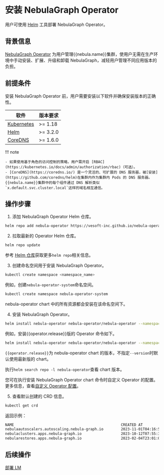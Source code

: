 # 安装 NebulaGraph Operator

用户可使用 [Helm](https://helm.sh/) 工具部署 NebulaGraph Operator。

## 背景信息

[NebulaGraph Operator](../1.introduction-to-nebula-operator.md) 为用户管理{{nebula.name}}集群，使用户无需在生产环境中手动安装、扩展、升级和卸载 NebulaGraph，减轻用户管理不同应用版本的负担。

## 前提条件

安装 NebulaGraph Operator 前，用户需要安装以下软件并确保安装版本的正确性。

| 软件                                                         | 版本要求  |
| ------------------------------------------------------------ | --------- |
| [Kubernetes](https://kubernetes.io)                          | \>= 1.18  |
| [Helm](https://helm.sh)                                      | \>= 3.2.0 |
| [CoreDNS](https://github.com/coredns/coredns)                | \>= 1.6.0 |

!!! note

    - 如果使用基于角色的访问控制的策略，用户需开启 [RBAC](https://kubernetes.io/docs/admin/authorization/rbac)（可选）。
    - [CoreDNS](https://coredns.io/) 是一个灵活的、可扩展的 DNS 服务器，被[安装](https://github.com/coredns/helm)在集群内作为集群内 Pods 的 DNS 服务器。{{nebula.name}}集群中的每个组件通过 DNS 解析类似`x.default.svc.cluster.local`这样的域名相互通信。

## 操作步骤

1. 添加 NebulaGraph Operator Helm 仓库。
   
  ```bash
  helm repo add nebula-operator https://vesoft-inc.github.io/nebula-operator/charts
  ```

2. 拉取最新的 Operator Helm 仓库。

  ```bash
  helm repo update
  ``` 

  参考 [Helm 仓库](https://helm.sh/docs/helm/helm_repo/)获取更多`helm repo`相关信息。

3. 创建命名空间用于安装 NebulaGraph Operator。
   
  ```bash
  kubectl create namespace <namespace_name>
  ```

  例如，创建`nebula-operator-system`命名空间。

  ```bash
  kubectl create namespace nebula-operator-system
  ```
  nebula-operator chart 中的所有资源都会安装在该命名空间下。

4. 安装 NebulaGraph Operator。
   
  ```bash
  helm install nebula-operator nebula-operator/nebula-operator --namespace=<namespace_name> --version=${chart_version}
  ```

  例如，安装{{operator.release}}版的 Operator 命令如下。

  ```bash
  helm install nebula-operator nebula-operator/nebula-operator --namespace=nebula-operator-system --version={{operator.release}}
  ```
    
  `{{operator.release}}`为 nebula-operator chart 的版本，不指定`--version`时默认使用最新版的 chart。
  
  执行`helm search repo -l nebula-operator`查看 chart 版本。

  您可在执行安装 NebulaGraph Operator chart 命令时自定义 Operator 的配置。更多信息，查看[自定义 Operator 配置](../3.operator-management/3.1.customize-installation.md)。


5. 查看默认创建的 CRD 信息。

  ```bash
  kubectl get crd
  ```

  返回示例：

  ```bash
  NAME                                                 CREATED AT
  nebulaautoscalers.autoscaling.nebula-graph.io        2023-11-01T04:16:51Z
  nebulaclusters.apps.nebula-graph.io                  2023-10-12T07:55:32Z
  nebularestores.apps.nebula-graph.io                  2023-02-04T23:01:00Z
  ```

## 后续操作

[部署 LM](2.2.deploy-lm.md)

